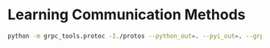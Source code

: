 # Learning Communication Methods

```zsh
python -m grpc_tools.protoc -I./protos --python_out=. --pyi_out=. --grpc_python_out=. ./protos/todo.proto
```
